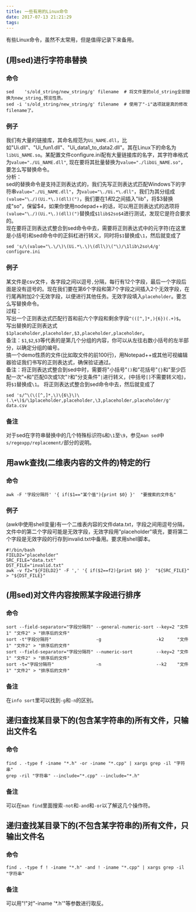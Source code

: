 ```yaml
---
title: 一些有用的Linux命令
date: 2017-07-13 21:21:29
tags:
---
```

有些Linux命令，虽然不太常用，但是值得记录下来备用。  

<!-- more -->

## (用sed)进行字符串替换  
### 命令  
```
sed    's/old_string/new_string/g' filename  # 将文件里的old_string全部替换为new_string,预览性质。
sed -i 's/old_string/new_string/g' filename  # 使用了"-i"选项就是真的修改filename了。
```
### 例子  
我们有大量的链接库，其命名规范为`Ui_NAME.dll`，比如"Ui.dll"、"Ui_fun1.dll"、"Ui_data1_to_data2.dll"。其在Linux下的命名为`libUi_NAME.so`。某配置文件configure.ini配有大量链接库的名字，其字符串格式为`value="./Ui_NAME.dll"`, 现在要将其批量替换为`value="./libUi_NAME.so"`，要怎么写替换命令。  
分析：  
sed的替换命令是支持正则表达式的，我们先写正则表达式匹配Windows下的字符串`value="./Ui_NAME.dll"`，为`value="\./Ui.*\.dll"`，我们为其分组成`(value="\./)(Ui.*\.)(dll)(")`，我们要在$1和$2之间插入"lib"，将$3替换成"so"，保留$4，如果你使用nodepad++的话，可以用正则表达式的选项将`(value="\./)(Ui.*\.)(dll)(")`替换成`$1lib$2so$4`进行测试，发现它是符合要求的。  
现在要将正则表达式整合到sed命令中去，需要将正则表达式中的元字符(在这里是小括号)和sed命令中的正斜杠进行转义，同时将`$1`替换成`\1`，然后就变成了
```
sed 's/\(value="\.\/\)\(Ui.*\.\)\(dll\)\("\)/\1lib\2so\4/g'  configure.ini
```
### 例子  
某文件是csv文件，各字段之间以逗号`,`分隔，每行有12个字段，最后一个字段后面是没有逗号的。现在我们要在第6个字段和第7个字段之间插入2个无效字段，在行尾再附加2个无效字段，以便进行其他任务。无效字段填入`placeholder`。要怎么写替换命令。  
过程：  
写出一个正则表达式匹配行首和前六个字段和剩余字段`^(([^,]*,){6})(.+)$`。  
写出替换的正则表达式`$1placeholder,placeholder,$3,placeholder,placeholder`。  
备注：`$1`,`$2`,`$3`等代表的是第几个分组的内容，你可以从左往右数小括号的左半部分，以确定分组的编号。  
搞一个demo性质的文件(比如取文件的前100行)，用Notepad++或其他可视编辑器验证我们书写的正则表达式，确保验证通过。  
备注：将正则表达式整合到sed中时，需要将"小括号"`()`和"花括号"`{}`和"至少匹配一次"`+`和"匹配0次或1次"`?`和"分支条件"`|`进行转义，(中括号`[]`不需要转义哈)，将`$1`替换成`\1`。
将正则表达式整合到sed命令中去，然后就变成了  
```
sed 's/^\(\([^,]*,\)\{6\}\)\(.\+\)$/\1placeholder,placeholder,\3,placeholder,placeholder/g' data.csv
```
### 备注  
对于sed在字符串替换中的几个特殊标识符`&`和`\1`至`\9`，参见`man sed`中`s/regexpp/replacement/`部分的说明。  

## 用awk查找(二维表内容的文件的)特定的行  
### 命令
```
awk -F '字段分隔符' '{ if($1=="某个值"){print $0} }'  "要搜索的文件名"
```
### 例子  
(awk中使用shell变量)有一个二维表内容的文件data.txt，字段之间用逗号分隔，文件中的第二个字段可能是无效字段，无效字段用"placeholder"填充，要将第二个字段是无效字段的行存到invalid.txt中备用。要求用shell脚本。  
```
#!/bin/bash
FIELD2="placeholder"
SRC_FILE="data.txt"
DST_FILE="invalid.txt"
awk -v f2="${FIELD2}" -F ',' '{ if($2==f2){print $0} }'  "${SRC_FILE}" > "${DST_FILE}"
```

## (用sed)对文件内容按照某字段进行排序  
### 命令  
```
sort --field-separator="字段分隔符" --general-numeric-sort --key=2 "文件1" "文件2" > "排序后的文件"
sort -t"字段分隔符"                 -g                     -k2     "文件1" "文件2" > "排序后的文件"
sort --field-separator="字段分隔符" --numeric-sort         --key=2 "文件1" "文件2" > "排序后的文件"
sort -t="字段分隔符"                -n                     --k2    "文件1" "文件2" > "排序后的文件"
```
### 备注  
在`info sort`里可以找到`-g`和`-n`的区别。  

## 递归查找某目录下的(包含某字符串的)所有文件，只输出文件名  
### 命令  
```
find . -type f -iname "*.h" -or -iname "*.cpp" | xargs grep -il "字符串"
grep -ril "字符串" --include="*.cpp" --include="*.h"
```
### 备注  
可以在`man find`里面搜索`-not`和`-and`和`-or`以了解这几个操作符。  

## 递归查找某目录下的(不包含某字符串的)所有文件，只输出文件名  
### 命令  
```
find . -type f ! -iname "*.h" -and ! -iname "*.cpp" | xargs grep -il "字符串"
```
### 备注
可以用"!"对"-iname '*.h'"等参数进行取反。  

